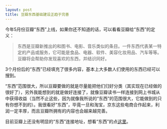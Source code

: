 ```yaml
---
layout: post
title: 豆瓣东西基础建设正趋于完善
---
```

今年5月份豆瓣“东西”上线，如果你还不知道的话，可以看看豆瓣给“东西”的定义：

> 东西是豆瓣新推出的和图书、电影、音乐类似的条目。一件东西代表某一特定的产品或服务，它可能是食品、电器、软件、美容化妆用品、汽车等等。豆瓣将会帮助你发现喜欢的东西，并结识同好。

3个月份后的“东西”已经填充了很多内容，基本上大多数人们使用的东西已经可以搜到。

“东西”范围很大，所以豆瓣要做的就是尽量能把他们归好分类（其实现在已经做的很好了），另外我能想到的就是做好连接了，就像豆瓣读书一样连接到网上书城从中获得收益（当然不止这些，因为就像我所说的“东西”的范围很大，它能做到的只有你想不到的）。我很看好“东西”，毕竟一旦和淘宝，京东这些电商合作起来，利润一定丰厚，而且豆瓣所拥有的内容也会越来越完善。

目前豆瓣上还没有明显的“东西”连接地址，想看“东西”的点[这里](http://www.douban.com/subject/explore)。